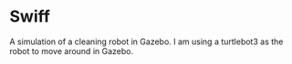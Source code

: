 # Swiff

A simulation of a cleaning robot in Gazebo. I am using a turtlebot3 as the robot to move around in Gazebo.
